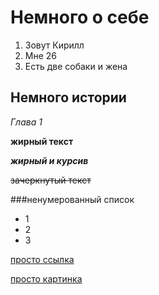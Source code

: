 # Немного о себе

1. Зовут Кирилл
2. Мне 26
3. Есть две собаки и жена

## Немного истории

*Глава 1*

**жирный текст**

***жирный и курсив***

~~зачеркнутый текст~~

###ненумерованный список
* 1
* 2
* 3
  
[просто ссылка](https://github.com/netology-code/git-2-homeworks/blob/main/team-2/README.md/ "с подсказкой")

[просто картинка](https://media.istockphoto.com/id/1482199015/ru/%D1%84%D0%BE%D1%82%D0%BE/%D1%81%D1%87%D0%B0%D1%81%D1%82%D0%BB%D0%B8%D0%B2%D1%8B%D0%B9-%D1%89%D0%B5%D0%BD%D0%BE%D0%BA-%D0%B2%D0%B5%D0%BB%D1%8C%D1%88-%D0%BA%D0%BE%D1%80%D0%B3%D0%B8-14-%D0%BD%D0%B5%D0%B4%D0%B5%D0%BB%D1%8C-%D1%81%D0%BE%D0%B1%D0%B0%D0%BA%D0%B0-%D0%BF%D0%BE%D0%B4%D0%BC%D0%B8%D0%B3%D0%B8%D0%B2%D0%B0%D0%B5%D1%82-%D0%B7%D0%B0%D0%B4%D1%8B%D1%85%D0%B0%D0%B5%D1%82%D1%81%D1%8F-%D0%B8-%D1%81%D0%B8%D0%B4%D0%B8%D1%82-%D0%B8%D0%B7%D0%BE%D0%BB%D0%B8%D1%80%D0%BE%D0%B2%D0%B0%D0%BD%D0%BD%D0%BE-%D0%BD%D0%B0.jpg?s=612x612&w=0&k=20&c=oM8l3E4PPUaJbB5xaEOKFvTk8EW0P1uAKCBULHzO0O4=)